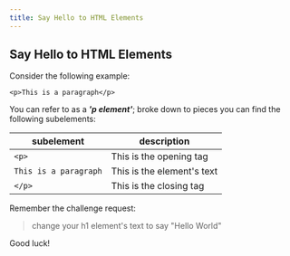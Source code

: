 ```yaml
---
title: Say Hello to HTML Elements
---
```

## Say Hello to HTML Elements

Consider the following example: <br/>

`<p>This is a paragraph</p>` <br/>

You can refer to as a __*'p element'*__; broke down to pieces you can find the following subelements:

subelement | description
----------- | ----------
`<p>` | This is the opening tag
`This is a paragraph` |  This is the element's text
`</p>` | This is the closing tag

Remember the challenge request: 
>change your h1 element's text to say "Hello World" 

Good luck!
